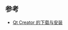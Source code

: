 <!--
 * @Author: JOhnJeep
 * @Date: 2020-09-07 09:18:32
 * @LastEditTime: 2020-09-07 09:19:47
 * @LastEditors: Please set LastEditors
 * @Description: QT基础知识
 * 
-->
## 参考
- [Qt Creator 的下载与安装](https://www.cnblogs.com/arxive/p/11669034.html)




